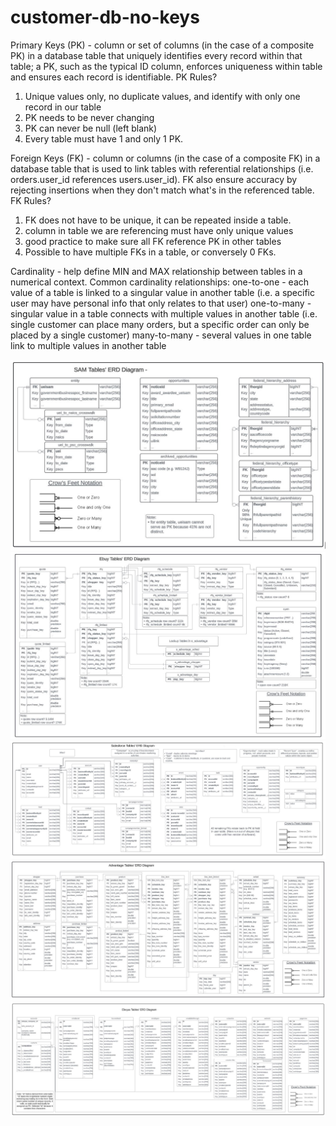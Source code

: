 # customer-db-no-keys
Primary Keys (PK) - column or set of columns (in the case of a composite PK) in a database table that uniquely identifies every record within that table; a PK, such as the typical ID column, enforces uniqueness within table and ensures each record is identifiable.
PK Rules? 
1. Unique values only, no duplicate values, and identify with only one record in our table
2. PK needs to be never changing
3. PK can never be null (left blank)
4. Every table must have 1 and only 1 PK. 

Foreign Keys (FK) - column or columns (in the case of a composite FK) in a database table that is used to link tables with referential relationships (i.e. orders.user_id references users.user_id). FK also ensure accuracy by rejecting insertions when they don't match what's in the referenced table.
FK Rules? 
1. FK does not have to be unique, it can be repeated inside a table.
2. column in table we are referencing must have only unique values
3. good practice to make sure all FK reference PK in other tables
4. Possible to have multiple FKs in a table, or conversely 0 FKs.

Cardinality - help define MIN and MAX relationship between tables in a numerical context. Common cardinality relationships:
one-to-one - each value of a table is linked to a singular value in another table (i.e. a specific user may have personal info that only relates to that user)
one-to-many - singular value in a table connects with multiple values in another table (i.e. single customer can place many orders, but a specific order can only be placed by a single customer)
many-to-many - several values in one table link to multiple values in another table 

![SAM Tables’ ERD Diagram](sam-tables-erd.JPG)
![eBuy Tables’ ERD Diagram](ebuy-tables-erd.JPG)
![Salesforce Tables’ ERD Diagram](salesforce-tables-erd.JPG)
![Advantage Tables’ ERD Diagram](advantage-tables-erd.JPG)
![Eloqua Tables’ ERD Diagram](eloqua-tables-erd.JPG)
